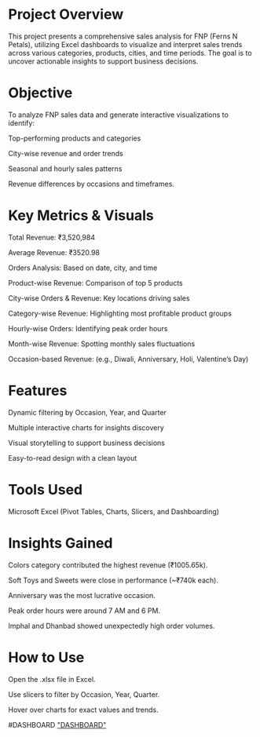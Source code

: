 # Project Overview
This project presents a comprehensive sales analysis for FNP (Ferns N Petals), utilizing Excel dashboards to visualize and interpret sales trends across various categories, products, cities, and time periods. The goal is to uncover actionable insights to support business decisions.

# Objective
To analyze FNP sales data and generate interactive visualizations to identify:

Top-performing products and categories

City-wise revenue and order trends

Seasonal and hourly sales patterns

Revenue differences by occasions and timeframes.

#  Key Metrics & Visuals
Total Revenue: ₹3,520,984

Average Revenue: ₹3520.98

Orders Analysis: Based on date, city, and time

Product-wise Revenue: Comparison of top 5 products

City-wise Orders & Revenue: Key locations driving sales

Category-wise Revenue: Highlighting most profitable product groups

Hourly-wise Orders: Identifying peak order hours

Month-wise Revenue: Spotting monthly sales fluctuations

Occasion-based Revenue: (e.g., Diwali, Anniversary, Holi, Valentine’s Day)
# Features
 Dynamic filtering by Occasion, Year, and Quarter

 Multiple interactive charts for insights discovery

 Visual storytelling to support business decisions

 Easy-to-read design with a clean layout

# Tools Used
Microsoft Excel (Pivot Tables, Charts, Slicers, and Dashboarding)


# Insights Gained
Colors category contributed the highest revenue (₹1005.65k).

Soft Toys and Sweets were close in performance (~₹740k each).

Anniversary was the most lucrative occasion.

Peak order hours were around 7 AM and 6 PM.

Imphal and Dhanbad showed unexpectedly high order volumes.

#  How to Use
Open the .xlsx file in Excel.

Use slicers to filter by Occasion, Year, Quarter.

Hover over charts for exact values and trends.

#DASHBOARD
<a href="https://github.com/Priya1864/PIZZASALES-PROJECT/blob/main/PIZZASALES%20DASHBOARD1%20(1).png">"DASHBOARD"</a>





